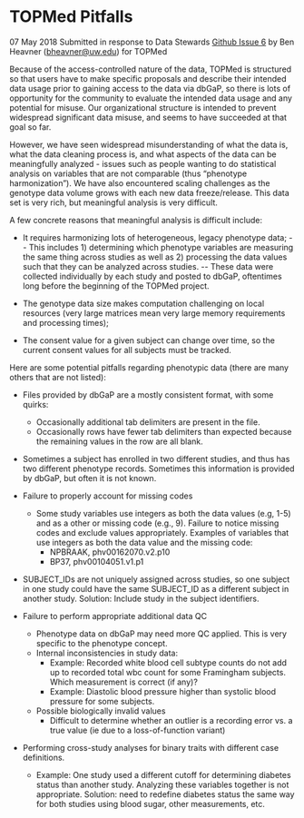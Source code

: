 # TOPMed Pitfalls
07 May 2018
Submitted in response to Data Stewards [Github Issue 6](https://github.com/dcppc/data-stewards/issues/6) by Ben Heavner (bheavner@uw.edu) for TOPMed

Because of the access-controlled nature of the data, TOPMed is structured so that users have to make specific proposals and describe their intended data usage prior to gaining access to the data via dbGaP, so there is lots of opportunity for the community to evaluate the intended data usage and any potential for misuse. Our organizational structure is intended to prevent widespread significant data misuse, and seems to have succeeded at that goal so far.

However, we have seen widespread misunderstanding of what the data is, what the data cleaning process is, and what aspects of the data can be meaningfully analyzed - issues such as people wanting to do statistical analysis on variables that are not comparable (thus “phenotype harmonization”). We have also encountered scaling challenges as the genotype data volume grows with each new data freeze/release. This data set is very rich, but meaningful analysis is very difficult.

A few concrete reasons that meaningful analysis is difficult include:

- It requires harmonizing lots of heterogeneous, legacy phenotype data;
-- This includes 1) determining which phenotype variables are measuring the same thing across studies as well as 2) processing the data values such that they can be analyzed across studies.
-- These data were collected individually by each study and posted to dbGaP, oftentimes long before the beginning of the TOPMed project.

- The genotype data size makes computation challenging on local resources (very large matrices mean very large memory requirements and processing times);

- The consent value for a given subject can change over time, so the current consent values for all subjects must be tracked.

Here are some potential pitfalls regarding phenotypic data (there are many others that are not listed):

- Files provided by dbGaP are a mostly consistent format, with some quirks:
    - Occasionally additional tab delimiters are present in the file.
    - Occasionally rows have fewer tab delimiters than expected because the remaining values in the row are all blank.

- Sometimes a subject has enrolled in two different studies, and thus has two different phenotype records. Sometimes this information is provided by dbGaP, but often it is not known.

- Failure to properly account for missing codes
    - Some study variables use integers as both the data values (e.g, 1-5) and as a other or missing code (e.g., 9). Failure to notice missing codes and exclude values appropriately. Examples of variables that use integers as both the data value and the missing code:
        - NPBRAAK, phv00162070.v2.p10
        - BP37, phv00104051.v1.p1

- SUBJECT_IDs are not uniquely assigned across studies, so one subject in one study could have the same SUBJECT_ID as a different subject in another study. Solution: Include study in the subject identifiers.

- Failure to perform appropriate additional data QC
    - Phenotype data on dbGaP may need more QC applied. This is very specific to the phenotype concept.
    - Internal inconsistencies in study data:
        - Example: Recorded white blood cell subtype counts do not add up to recorded total wbc count for some Framingham subjects. Which measurement is correct (if any)?
        - Example: Diastolic blood pressure higher than systolic blood pressure for some subjects.
    - Possible biologically invalid values
        - Difficult to determine whether an outlier is a recording error vs. a true value (ie due to a loss-of-function variant)

- Performing cross-study analyses for binary traits with different case definitions.
    - Example: One study used a different cutoff for determining diabetes status than another study. Analyzing these variables together is not appropriate. Solution: need to redefine diabetes status the same way for both studies using blood sugar, other measurements, etc.
